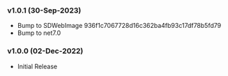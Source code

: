 ### v1.0.1 (30-Sep-2023)
- Bump to SDWebImage 936f1c7067728d16c362ba4fb93c17df78b5fd79
- Bump to net7.0

### v1.0.0 (02-Dec-2022)
- Initial Release

